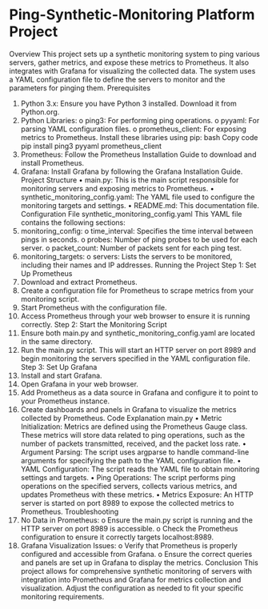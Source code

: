 # Ping-Synthetic-Monitoring Platform Project 
Overview
This project sets up a synthetic monitoring system to ping various servers, gather metrics, and expose these metrics to Prometheus. It also integrates with Grafana for visualizing the collected data. The system uses a YAML configuration file to define the servers to monitor and the parameters for pinging them.
Prerequisites
1.	Python 3.x: Ensure you have Python 3 installed. Download it from Python.org.
2.	Python Libraries:
o	ping3: For performing ping operations.
o	pyyaml: For parsing YAML configuration files.
o	prometheus_client: For exposing metrics to Prometheus.
Install these libraries using pip:
bash
Copy code
pip install ping3 pyyaml prometheus_client
3.	Prometheus: Follow the Prometheus Installation Guide to download and install Prometheus.
4.	Grafana: Install Grafana by following the Grafana Installation Guide.
Project Structure
•	main.py: This is the main script responsible for monitoring servers and exposing metrics to Prometheus.
•	synthetic_monitoring_config.yaml: The YAML file used to configure the monitoring targets and settings.
•	README.md: This documentation file.
Configuration File
synthetic_monitoring_config.yaml
This YAML file contains the following sections:
1.	monitoring_config:
o	time_interval: Specifies the time interval between pings in seconds.
o	probes: Number of ping probes to be used for each server.
o	packet_count: Number of packets sent for each ping test.
2.	monitoring_targets:
o	servers: Lists the servers to be monitored, including their names and IP addresses.
Running the Project
Step 1: Set Up Prometheus
1.	Download and extract Prometheus.
2.	Create a configuration file for Prometheus to scrape metrics from your monitoring script.
3.	Start Prometheus with the configuration file.
4.	Access Prometheus through your web browser to ensure it is running correctly.
Step 2: Start the Monitoring Script
1.	Ensure both main.py and synthetic_monitoring_config.yaml are located in the same directory.
2.	Run the main.py script. This will start an HTTP server on port 8989 and begin monitoring the servers specified in the YAML configuration file.
Step 3: Set Up Grafana
1.	Install and start Grafana.
2.	Open Grafana in your web browser.
3.	Add Prometheus as a data source in Grafana and configure it to point to your Prometheus instance.
4.	Create dashboards and panels in Grafana to visualize the metrics collected by Prometheus.
Code Explanation
main.py
•	Metric Initialization: Metrics are defined using the Prometheus Gauge class. These metrics will store data related to ping operations, such as the number of packets transmitted, received, and the packet loss rate.
•	Argument Parsing: The script uses argparse to handle command-line arguments for specifying the path to the YAML configuration file.
•	YAML Configuration: The script reads the YAML file to obtain monitoring settings and targets.
•	Ping Operations: The script performs ping operations on the specified servers, collects various metrics, and updates Prometheus with these metrics.
•	Metrics Exposure: An HTTP server is started on port 8989 to expose the collected metrics to Prometheus.
Troubleshooting
1.	No Data in Prometheus:
o	Ensure the main.py script is running and the HTTP server on port 8989 is accessible.
o	Check the Prometheus configuration to ensure it correctly targets localhost:8989.
2.	Grafana Visualization Issues:
o	Verify that Prometheus is properly configured and accessible from Grafana.
o	Ensure the correct queries and panels are set up in Grafana to display the metrics.
Conclusion
This project allows for comprehensive synthetic monitoring of servers with integration into Prometheus and Grafana for metrics collection and visualization. Adjust the configuration as needed to fit your specific monitoring requirements.

